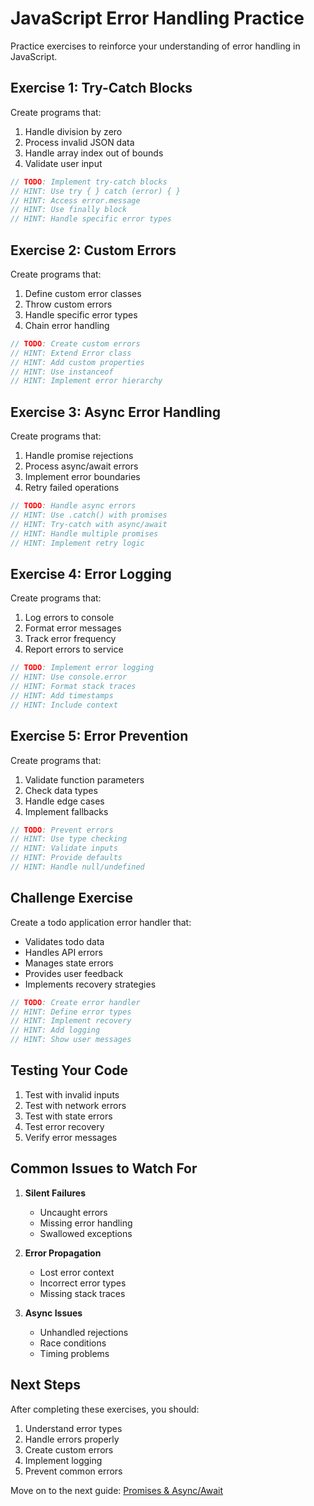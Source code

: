 # JavaScript Error Handling Practice

Practice exercises to reinforce your understanding of error handling in JavaScript.

## Exercise 1: Try-Catch Blocks
Create programs that:
1. Handle division by zero
2. Process invalid JSON data
3. Handle array index out of bounds
4. Validate user input

```javascript
// TODO: Implement try-catch blocks
// HINT: Use try { } catch (error) { }
// HINT: Access error.message
// HINT: Use finally block
// HINT: Handle specific error types
```

## Exercise 2: Custom Errors
Create programs that:
1. Define custom error classes
2. Throw custom errors
3. Handle specific error types
4. Chain error handling

```javascript
// TODO: Create custom errors
// HINT: Extend Error class
// HINT: Add custom properties
// HINT: Use instanceof
// HINT: Implement error hierarchy
```

## Exercise 3: Async Error Handling
Create programs that:
1. Handle promise rejections
2. Process async/await errors
3. Implement error boundaries
4. Retry failed operations

```javascript
// TODO: Handle async errors
// HINT: Use .catch() with promises
// HINT: Try-catch with async/await
// HINT: Handle multiple promises
// HINT: Implement retry logic
```

## Exercise 4: Error Logging
Create programs that:
1. Log errors to console
2. Format error messages
3. Track error frequency
4. Report errors to service

```javascript
// TODO: Implement error logging
// HINT: Use console.error
// HINT: Format stack traces
// HINT: Add timestamps
// HINT: Include context
```

## Exercise 5: Error Prevention
Create programs that:
1. Validate function parameters
2. Check data types
3. Handle edge cases
4. Implement fallbacks

```javascript
// TODO: Prevent errors
// HINT: Use type checking
// HINT: Validate inputs
// HINT: Provide defaults
// HINT: Handle null/undefined
```

## Challenge Exercise
Create a todo application error handler that:
- Validates todo data
- Handles API errors
- Manages state errors
- Provides user feedback
- Implements recovery strategies

```javascript
// TODO: Create error handler
// HINT: Define error types
// HINT: Implement recovery
// HINT: Add logging
// HINT: Show user messages
```

## Testing Your Code

1. Test with invalid inputs
2. Test with network errors
3. Test with state errors
4. Test error recovery
5. Verify error messages

## Common Issues to Watch For

1. **Silent Failures**
   - Uncaught errors
   - Missing error handling
   - Swallowed exceptions

2. **Error Propagation**
   - Lost error context
   - Incorrect error types
   - Missing stack traces

3. **Async Issues**
   - Unhandled rejections
   - Race conditions
   - Timing problems

## Next Steps

After completing these exercises, you should:
1. Understand error types
2. Handle errors properly
3. Create custom errors
4. Implement logging
5. Prevent common errors

Move on to the next guide: [Promises & Async/Await](./promises-async-await.md) 
